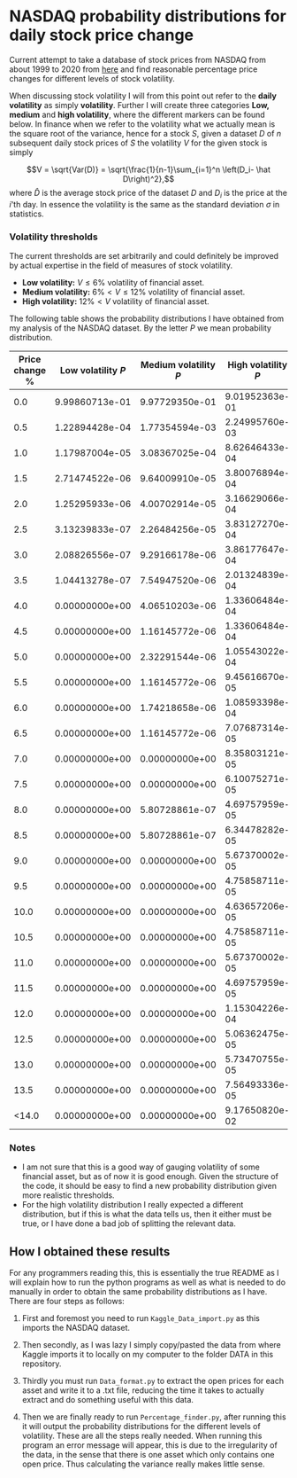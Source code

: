 # NASDAQ probability distributions for daily stock price change

Current attempt to take a database of stock prices from NASDAQ from about 1999 to 2020 from [here](https://www.kaggle.com/datasets/jacksoncrow/stock-market-dataset/data) and find reasonable percentage price changes for different levels of stock volatility.

When discussing stock volatility I will from this point out refer to the **daily volatility** as simply **volatility**. Further I will create three categories **Low, medium** and **high volatility**, where the different markers can be found below. In finance when we refer to the volatility what we actually mean is the square root of the variance, hence for a stock $S$, given a dataset $D$ of $n$ subsequent daily stock prices of $S$ the volatility $V$ for the given stock is simply

$$V = \sqrt{Var(D)} = \sqrt{\frac{1}{n-1}\sum_{i=1}^n \left(D_i- \hat D\right)^2},$$
where $\hat D$ is the average stock price of the dataset $D$ and $D_i$ is the price at the $i$'th day. In essence the volatility is the same as the standard deviation $\sigma$ in statistics. 




### Volatility thresholds 
The current thresholds are set arbitrarily and could definitely be improved by actual expertise in the field of measures of stock volatility.
*  **Low volatility:** $V \leq 6\%$ volatility of financial asset.
* **Medium volatility:** $6\% < V \leq 12\%$ volatility of financial asset.
* **High volatility:** $12\%<V$ volatility of financial asset.

The following table shows the probability distributions I have obtained from my analysis of the NASDAQ dataset. By the letter $P$ we mean probability distribution.


| Price change %      | Low volatility  $P$     |   Medium volatility $P$        |     High volatility $P$ |
| ------------- | ------------- |    -------------  | -----    |
| 0.0 |9.99860713e-01  | 9.97729350e-01 | 9.01952363e-01 |
| 0.5 | 1.22894428e-04 | 1.77354594e-03   | 2.24995760e-03|
| 1.0 |  1.17987004e-05 |  3.08367025e-04   |8.62646433e-04|
| 1.5 | 2.71474522e-06 |   9.64009910e-05  |  3.80076894e-04 |
| 2.0 |1.25295933e-06  |  4.00702914e-05 | 3.16629066e-04 |
| 2.5 |3.13239833e-07  |2.26484256e-05 | 3.83127270e-04  |
| 3.0 |  2.08826556e-07 | 9.29166178e-06  |3.86177647e-04|
| 3.5 | 1.04413278e-07 |  7.54947520e-06  | 2.01324839e-04|
| 4.0 | 0.00000000e+00 |  4.06510203e-06 |1.33606484e-04|
| 4.5 | 0.00000000e+00 | 1.16145772e-06 | 1.33606484e-04|
| 5.0 |  0.00000000e+00 | 2.32291544e-06 | 1.05543022e-04|
| 5.5 |  0.00000000e+00 |1.16145772e-06 |9.45616670e-05|
| 6.0 |  0.00000000e+00 | 1.74218658e-06  |1.08593398e-04|
| 6.5 | 0.00000000e+00 |1.16145772e-06 | 7.07687314e-05|
| 7.0 | 0.00000000e+00 |  0.00000000e+00  |8.35803121e-05 |
| 7.5 | 0.00000000e+00 | 0.00000000e+00 |6.10075271e-05|
| 8.0 | 0.00000000e+00 | 5.80728861e-07 |  4.69757959e-05|
| 8.5 | 0.00000000e+00 | 5.80728861e-07  | 6.34478282e-05 |
| 9.0 |0.00000000e+00  |  0.00000000e+00  | 5.67370002e-05 |
| 9.5 | 0.00000000e+00 |0.00000000e+00 |4.75858711e-05|
| 10.0 | 0.00000000e+00 | 0.00000000e+00  | 4.63657206e-05 |
| 10.5 |0.00000000e+00 | 0.00000000e+00  |4.75858711e-05 |
| 11.0 |0.00000000e+00  |  0.00000000e+00 | 5.67370002e-05 |
| 11.5 | 0.00000000e+00 | 0.00000000e+00 | 4.69757959e-05 |
| 12.0 | 0.00000000e+00 | 0.00000000e+00 | 1.15304226e-04 |
| 12.5 | 0.00000000e+00 |0.00000000e+00 |5.06362475e-05|
| 13.0 | 0.00000000e+00 |  0.00000000e+00 |5.73470755e-05|
| 13.5 |  0.00000000e+00 | 0.00000000e+00 |7.56493336e-05|
| <14.0 | 0.00000000e+00 |  0.00000000e+00 | 9.17650820e-02 |




### Notes
* I am not sure that this is a good way of gauging volatility of some financial asset, but as of now it is good enough. Given the structure of the code, it should be easy to find a new probability distribution given more realistic thresholds. 
* For the high volatility distribution I really expected a different distribution, but if this is what the data tells us, then it either must be true, or I have done a bad job of splitting the relevant data. 



## How I obtained these results
For any programmers reading this, this is essentially the true README as I will explain how to run the python programs as well as what is needed to do manually in order to obtain the same probability distributions as I have. There are four steps as follows:

1. First and foremost you need to run ``` Kaggle_Data_import.py ``` as this imports the NASDAQ dataset. 

2. Then secondly, as I was lazy I simply copy/pasted the data from where Kaggle imports it to locally on my computer to the folder DATA in this repository. 

3. Thirdly you must run ``` Data_format.py ``` to extract the open prices for each asset and write it to a .txt file, reducing the time it takes to actually extract and do something useful with this data. 

4. Then we are finally ready to run ``` Percentage_finder.py ```, after running this it will output the probability distributions for the different levels of volatility. These are all the steps really needed. When running this program an error message will appear, this is due to the irregularity of the data, in the sense that there is one asset which only contains one open price. Thus calculating the variance really makes little sense. 
